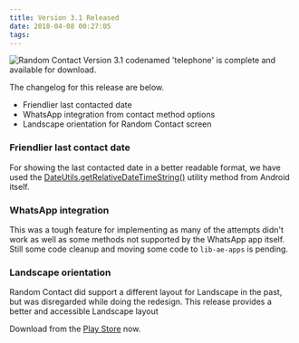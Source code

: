 ```yaml
---
title: Version 3.1 Released
date: 2018-04-08 00:27:05
tags:
---
```

<img alt="Random Contact" src="/random-contact/images/feature_graphic_v2.png"/>
Version 3.1 codenamed 'telephone' is complete and available for download.

The changelog for this release are below.

 - Friendlier last contacted date
 - WhatsApp integration from contact method options
 - Landscape orientation for Random Contact screen

### Friendlier last contact date
For showing the last contacted date in a better readable format, we have used the <a href="https://developer.android.com/reference/android/text/format/DateUtils.html#getRelativeDateTimeString(android.content.Context,%20long,%20long,%20long,%20int)">DateUtils.getRelativeDateTimeString()</a> utility method from Android itself.

### WhatsApp integration
This was a tough feature for implementing as many of the attempts didn't work as well as some methods not supported by the WhatsApp app itself. Still some code cleanup and moving some code to `lib-ae-apps` is pending.

### Landscape orientation
Random Contact did support a different layout for Landscape in the past, but was disregarded while doing the redesign. This release provides a better and accessible Landscape layout

Download from the <a href="https://play.google.com/store/apps/details?id=com.ae.apps.randomcontact">Play Store</a> now.